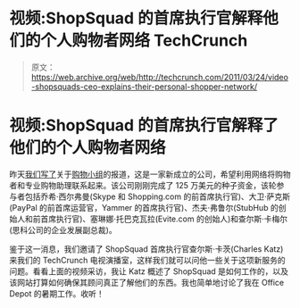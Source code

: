 # 视频:ShopSquad 的首席执行官解释他们的个人购物者网络 TechCrunch

> 原文：<https://web.archive.org/web/http://techcrunch.com/2011/03/24/video-shopsquads-ceo-explains-their-personal-shopper-network/>

# 视频:ShopSquad 的首席执行官解释了他们的个人购物者网络

昨天[我们写了](https://web.archive.org/web/20230203030051/https://techcrunch.com/2011/03/23/social-shopping-startup-shopsquad-lands-1-25m-in-funding-from-heavy-hitters/)关于[购物小组](https://web.archive.org/web/20230203030051/http://www.shopsquad.com/)的报道，这是一家新成立的公司，希望利用网络将购物者和专业购物助理联系起来。该公司刚刚完成了 125 万美元的种子资金，该轮参与者包括乔希·西尔弗曼(Skype 和 Shopping.com 的前首席执行官)、大卫·萨克斯(PayPal 的前首席运营官，Yammer 的首席执行官)、杰夫·弗鲁尔(StubHub 的创始人和前首席执行官)、塞琳娜·托巴克瓦拉(Evite.com 的创始人)和查尔斯·卡梅尔(思科公司的企业发展副总裁)。

鉴于这一消息，我们邀请了 ShopSquad 首席执行官查尔斯·卡茨(Charles Katz)来我们的 TechCrunch 电视演播室，这样我们就可以问他一些关于这项新服务的问题。看看上面的视频采访，我让 Katz 概述了 ShopSquad 是如何工作的，以及该网站打算如何确保其顾问真正了解他们的东西。我也简单地讨论了我在 Office Depot 的暑期工作。收听！